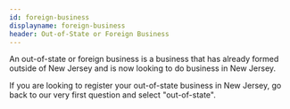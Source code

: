 ```yaml
---
id: foreign-business
displayname: foreign-business
header: Out-of-State or Foreign Business
---
```


An out-of-state or foreign business is a business that has already formed outside of New Jersey and is now looking to do business in New Jersey.

If you are looking to register your out-of-state business in New Jersey, go back to our very first question and select "out-of-state".
